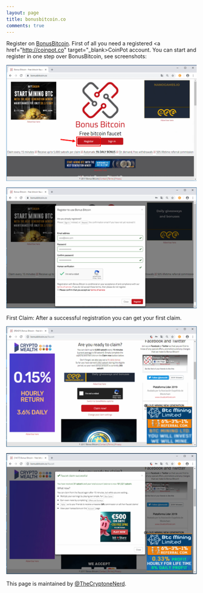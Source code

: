 ```yaml
---
layout: page
title: bonusbitcoin.co
comments: true
---
```


Register on <a href="http://bonusbitcoin.co/?ref=4999B8EC3FD3" target="_blank">BonusBitcoin</a>. First of all you need a registered <a href="http://coinpot.co" target="_blank>CoinPot</a> account. You can start and register in one step over BonusBitcoin, see screenshots:

<p> </p>
<p><img src="/assets/images/bonusbitcoin.co-01.png" border="0"></p>
<p> </p>
<p><img src="/assets/images/bonusbitcoin.co-02.png" border="0"></p>
<p> </p>
First Claim: After a successful registration you can get your first claim.
<p> </p>
<p><img src="/assets/images/bonusbitcoin.co-03.png" border="0"></p>
<p> </p>
<p><img src="/assets/images/bonusbitcoin.co-04.png" border="0"></p>
<p> </p>
This page is maintained by <a href="https://twitter.com/TheCryptoneNerd" target="_blank">@TheCryptoneNerd</a>.
